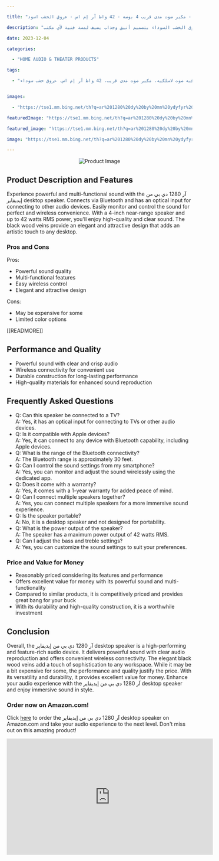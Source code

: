 ---
title: "مكبر صوت مكتبي آر 1280 دي بي من إيديفاير - مكبر صوت مدى قريب 4 بوصة - 42 واط آر إم اس - عروق الخشب اسود"
description: "اكتشف مكبر الصوت المكتبي آر 1280 دي بي من إيديفاير القوي والمتعدد الوظائف. يتصل بالبلوتوث ويحتوي على مدخل ضوئي للتوصيل بأجهزة الصوت الأخرى. يمكنك مراقبة ومتابعة الصوت بسهولة لأداء مثالي ولاسلكي بالكامل. مع مكبر صوت مدى قريب قياس 4 بوصة وقوة تصل إلى 42 واط آر إم اس، ستتمكن من الاستمتاع بصوت عالي الجودة وواضح. تتميز عروق الخشب السوداء بتصميم أنيق وجذاب يضيف لمسة فنية لأي مكتب."
date: 2023-12-04
categories:
  - "HOME AUDIO & THEATER PRODUCTS"
tags:
  - "مكبر صوت مكتبي، مكبر صوت بلوتوث، مدخل ضوئي، مراقبة صوت لاسلكية، مكبر صوت مدى قريب، 42 واط آر إم اس، عروق خشب سوداء"

images:
  - "https://tse1.mm.bing.net/th?q=ar%201280%20dy%20by%20mn%20ydyfyr%20mkbr%20swt%20mktby%20y%20ml%20blblwtwth%20mdkhl%20dwyy%20mrqb%20wmtb%20lswt%20lslkyan%20mkbr%20swt%20md%20qryb%204%20bws%2042%20wt%20ar%20m%20s%20rwq%20lkhshb%20swd%20kode%20asin%20b06xgg6mfv%20tag%20indrajaya%2020"
featuredImage: "https://tse1.mm.bing.net/th?q=ar%201280%20dy%20by%20mn%20ydyfyr%20mkbr%20swt%20mktby%20y%20ml%20blblwtwth%20mdkhl%20dwyy%20mrqb%20wmtb%20lswt%20lslkyan%20mkbr%20swt%20md%20qryb%204%20bws%2042%20wt%20ar%20m%20s%20rwq%20lkhshb%20swd%20kode%20asin%20b06xgg6mfv%20tag%20indrajaya%2020"
featured_image: "https://tse1.mm.bing.net/th?q=ar%201280%20dy%20by%20mn%20ydyfyr%20mkbr%20swt%20mktby%20y%20ml%20blblwtwth%20mdkhl%20dwyy%20mrqb%20wmtb%20lswt%20lslkyan%20mkbr%20swt%20md%20qryb%204%20bws%2042%20wt%20ar%20m%20s%20rwq%20lkhshb%20swd%20kode%20asin%20b06xgg6mfv%20tag%20indrajaya%2020"
image: "https://tse1.mm.bing.net/th?q=ar%201280%20dy%20by%20mn%20ydyfyr%20mkbr%20swt%20mktby%20y%20ml%20blblwtwth%20mdkhl%20dwyy%20mrqb%20wmtb%20lswt%20lslkyan%20mkbr%20swt%20md%20qryb%204%20bws%2042%20wt%20ar%20m%20s%20rwq%20lkhshb%20swd%20kode%20asin%20b06xgg6mfv%20tag%20indrajaya%2020"
---

<center><p><img alt="Product Image" src="https://tse1.mm.bing.net/th?q=image آر 1280 دي بي من إيديفاير؛ مكبر صوت مكتبي يعمل بالبلوتوث - مدخل ضوئي - مراقبة ومتابعة الصوت لاسلكياً - مكبر صوت مدى قريب 4 بوصة - 42 واط آر إم اس - عروق الخشب اسود (KODE ASIN=B06XGG6MFV, TAG=indrajaya-20)"/></p></center>

<h2>Product Description and Features</h2>

<p>Experience powerful and multi-functional sound with the آر 1280 دي بي من إيديفاير desktop speaker. Connects via Bluetooth and has an optical input for connecting to other audio devices. Easily monitor and control the sound for perfect and wireless convenience. With a 4-inch near-range speaker and up to 42 watts RMS power, you'll enjoy high-quality and clear sound. The black wood veins provide an elegant and attractive design that adds an artistic touch to any desktop.</p>

<h3>Pros and Cons</h3>

<p>Pros:</p>

<ul>

<li>Powerful sound quality</li>

<li>Multi-functional features</li>

<li>Easy wireless control</li>

<li>Elegant and attractive design</li>

</ul>

<p>Cons:</p>

<ul>

<li>May be expensive for some</li>

<li>Limited color options</li>

</ul>

 [[READMORE]] 



<h2>Performance and Quality</h2>

<ul>

<li>Powerful sound with clear and crisp audio</li>

<li>Wireless connectivity for convenient use</li>

<li>Durable construction for long-lasting performance</li>

<li>High-quality materials for enhanced sound reproduction</li>

</ul>

<h2>Frequently Asked Questions</h2>

<ul>

<li>Q: Can this speaker be connected to a TV?<br/>A: Yes, it has an optical input for connecting to TVs or other audio devices.</li>

<li>Q: Is it compatible with Apple devices?<br/>A: Yes, it can connect to any device with Bluetooth capability, including Apple devices.</li>

<li>Q: What is the range of the Bluetooth connectivity?<br/>A: The Bluetooth range is approximately 30 feet.</li>

<li>Q: Can I control the sound settings from my smartphone?<br/>A: Yes, you can monitor and adjust the sound wirelessly using the dedicated app.</li>

<li>Q: Does it come with a warranty?<br/>A: Yes, it comes with a 1-year warranty for added peace of mind.</li>

<li>Q: Can I connect multiple speakers together?<br/>A: Yes, you can connect multiple speakers for a more immersive sound experience.</li>

<li>Q: Is the speaker portable?<br/>A: No, it is a desktop speaker and not designed for portability.</li>

<li>Q: What is the power output of the speaker?<br/>A: The speaker has a maximum power output of 42 watts RMS.</li>

<li>Q: Can I adjust the bass and treble settings?<br/>A: Yes, you can customize the sound settings to suit your preferences.</li>

</ul>

<h3>Price and Value for Money</h3>

<ul>

<li>Reasonably priced considering its features and performance</li>

<li>Offers excellent value for money with its powerful sound and multi-functionality</li>

<li>Compared to similar products, it is competitively priced and provides great bang for your buck</li>

<li>With its durability and high-quality construction, it is a worthwhile investment</li>

</ul>

<h2>Conclusion</h2>

<p>Overall, the آر 1280 دي بي من إيديفاير desktop speaker is a high-performing and feature-rich audio device. It delivers powerful sound with clear audio reproduction and offers convenient wireless connectivity. The elegant black wood veins add a touch of sophistication to any workspace. While it may be a bit expensive for some, the performance and quality justify the price. With its versatility and durability, it provides excellent value for money. Enhance your audio experience with the آر 1280 دي بي من إيديفاير desktop speaker and enjoy immersive sound in style.</p>

<h3>Order now on Amazon.com!</h3>

<p>Click <a href="https://www.amazon.com/dp/B06XGG6MFV/?tag=indrajaya-20">here</a> to order the آر 1280 دي بي من إيديفاير desktop speaker on Amazon.com and take your audio experience to the next level. Don't miss out on this amazing product!</p>

<iframe width="560" height="315" src="https://www.youtube.com/embed/iXyyXIsDa8Y" title="آر 1280 دي بي من إيديفاير؛ مكبر صوت مكتبي يعمل بالبلوتوث - مدخل ضوئي - مراقبة ومتابعة الصوت لاسلكياً - مكبر صوت مدى قريب 4 بوصة - 42 واط آر إم اس - عروق الخشب اسود (Kode Asin=B06Xgg6Mfv, Tag=Indrajaya-20)" frameborder="0" allow="accelerometer; autoplay; clipboard-write; encrypted-media; gyroscope; picture-in-picture; web-share" allowfullscreen></iframe>